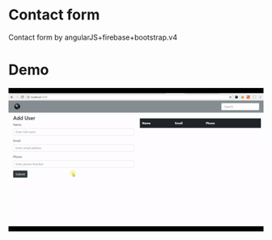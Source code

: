 # Contact form

Contact form by angularJS+firebase+bootstrap.v4

# Demo
![Contactdemo](https://raw.githubusercontent.com/ihrifat2/Contact_form/gh-pages/contact_form.gif)
